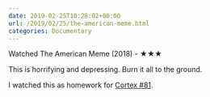 ```yaml
---
date: 2019-02-25T10:28:02+00:00
url: /2019/02/25/the-american-meme.html
categories: Documentary
---
```

Watched The American Meme (2018) - ★★★

This is horrifying and depressing. Burn it all to the ground.

I watched this as homework for [Cortex #81](https://www.relay.fm/cortex/81).


